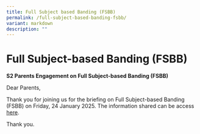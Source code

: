 ```yaml
---
title: Full Subject based Banding (FSBB)
permalink: /full-subject-based-banding-fsbb/
variant: markdown
description: ""
---
```

# **Full Subject-based Banding (FSBB)**


 <b>S2 Parents Engagement on Full Subject-based Banding (FSBB)</b>

Dear Parents,

Thank you for joining us for the briefing on Full Subject-based Banding (FSBB) on Friday, 24 January 2025.
The information shared can be access [here](/files/Sec_2_Full_SBB___Parents_Engagement_Deck.pdf).

Thank you.
